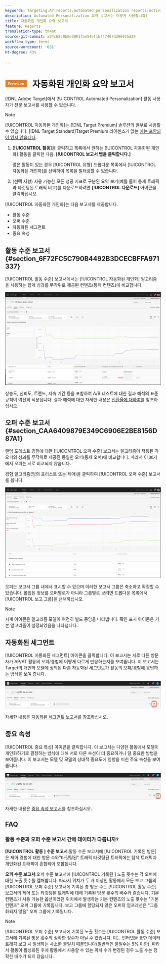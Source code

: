 ```yaml
---
keywords: Targeting;AP reports;automated personalization reports;activity level report;offer level report;offer detail report
description: Automated Personalization 요약 보고서는 어떻게 사용합니까?
title: 자동화된 개인화 요약 보고서
feature: Reports
translation-type: tm+mt
source-git-commit: a34c6830b0e30017ae54ef1bf47407d390935d29
workflow-type: tm+mt
source-wordcount: '631'
ht-degree: 43%

---
```



# ![PREMIUM](/help/assets/premium.png) 자동화된 개인화 요약 보고서

[!DNL Adobe Target]에서 [!UICONTROL Automated Personalization] 활동 사용자가 전문 보고서를 사용할 수 있습니다.

>[!NOTE]
>
>[!UICONTROL 자동화된 개인화]는 [!DNL Target Premium] 솔루션의 일부로 사용할 수 있습니다. [!DNL Target Standard]Target Premium 라이센스가 없는 [에는 포함되어 있지 않습니다](/help/c-intro/intro.md#premium).

1. **[!UICONTROL 활동]**&#x200B;을 클릭하고 목록에서 원하는 [!UICONTROL 자동화된 개인화] 활동을 클릭한 다음, **[!UICONTROL 보고서 탭을 클릭합니다.]**

   많은 활동이 있는 경우 [!UICONTROL 유형] 드롭다운 목록에서 [!UICONTROL 자동화된 개인화]를 선택하여 목록을 필터링할 수 있습니다.

1. (선택 사항) 사용 가능한 모든 성공 지표로 구분된 요약 보기(예를 들어 통제 트래픽과 타깃팅된 트래픽 비교)를 다운로드하려면 **[!UICONTROL 다운로드]** 아이콘을 클릭하십시오.

[!UICONTROL 자동화된 개인화]는 다음 보고서를 제공합니다.

* 활동 수준
* 오퍼 수준
* 자동화된 세그먼트
* 중요 속성

## 활동 수준 보고서 {#section_6F72FC5C790B4492B3DCECBFFA971337}

[!UICONTROL 활동 수준] 보고서에서는 [!UICONTROL 자동화된 개인화] 알고리즘을 사용하는 합계 성과를 무작위로 제공된 컨텐츠(통제 컨텐츠)에 비교합니다.

![활동 수준 보고서](/help/c-reports/assets/box_plot_ap.png)

상승도, 신뢰도, 트렌드, 지속 기간 등을 포함하여 A/B 테스트에 대한 결과 해석의 표준 규칙이 여전히 적용됩니다. 결과 해석에 대한 자세한 내용은 [전환율에 대하여](/help/c-reports/conversion-rate.md#concept_2D9FEDE8F94A485DAC86D611BFBDC844)를 참조하십시오.

## 오퍼 수준 보고서 {#section_CAA6409879E349C6906E2BE8156D87A1}

랜덤 포레스트 경험에 대한 [!UICONTROL 오퍼 수준] 보고서는 알고리즘이 적용된 각 오퍼의 성과를 무작위로 제공된 동일한 오퍼(통제 오퍼)에 비교합니다. 따라서 이 보기에서 오퍼는 서로 비교되지 않습니다.

경험 알고리즘(임의 포리스트 또는 제어)을 클릭하여 [!UICONTROL 오퍼 수준] 보고서를 봅니다.

![](assets/ap_OfferLevelRpt.png)

오퍼는 보고서 그룹 내에서 표시할 수 있으며 이러한 보고서 그룹은 축소하고 확장할 수 있습니다. 롤업된 정보를 오퍼별로가 아니라 그룹별로 보려면 드롭다운 목록에서 [!UICONTROL 보고 그룹]을 선택하십시오.

>[!NOTE]
>
>시계 아이콘은 알고리즘 모델이 여전히 빌드 중임을 나타냅니다. 확인 표시 아이콘은 기본 알고리즘이 설정되었음을 나타냅니다.

## 자동화된 세그먼트

[!UICONTROL 자동화된 세그먼트] 아이콘을 클릭합니다. 이 보고서는 서로 다른 방문자가 AP/AT 활동의 오퍼/경험에 어떻게 다르게 반응하는지를 보여줍니다. 이 보고서는 Target의 개인화 모델에 정의된 다른 자동화된 세그먼트가 활동의 오퍼/경험에 응답하는 방식을 보여 줍니다.

![자동화된 세그먼트 아이콘](/help/c-reports/assets/icon-automated-sements-ap.png)

자세한 내용은 [자동화된 세그먼트 보고서](/help/c-reports/c-personalization-insights-reports/automated-segments-report.md)를 참조하십시오.

## 중요 속성

[!UICONTROL 중요 특성] 아이콘을 클릭합니다. 이 보고서는 다양한 활동에서 모델이 개인화하기로 결정하는 방식에 대해 서로 다른 속성이 더 중요하거나 덜 중요한 방법을 보여줍니다. 이 보고서는 모델 및 모델의 상대적 중요도에 영향을 미친 주요 속성을 보여 줍니다.

![중요 속성 아이콘](/help/c-reports/assets/icon-important-attributes-ap.png)

자세한 내용은 [중요 속성 보고서](/help/c-reports/c-personalization-insights-reports/important-attributes-report.md)를 참조하십시오.

## FAQ

### 활동 수준과 오퍼 수준 보고서 간에 데이터가 다릅니까?

**[!UICONTROL 활동 ] 수준 보고서**:활동 수준 보고서에  [!UICONTROL 기록된 방문] 은 제어 경험에 대한 방문 수와&quot;타깃팅된&quot; 트래픽 타깃팅된 트래픽에는 탐색 트래픽과 개인화된 트래픽이 혼합되어 포함됩니다.

**오퍼 수준 보고서**:오퍼 수준 보고서에  [!UICONTROL 기록된 ] 노출 횟수는 각 오퍼에 대한 노출 횟수를 캡처합니다. 따라서 위치가 두 개 이상인 활동에서 모든 보고 그룹의 [!UICONTROL 오퍼 수준] 보고서에 기록된 총 방문 수는 [!UICONTROL 활동 수준] 보고서의 제어 또는 타깃팅된 트래픽에 대해 기록된 방문 횟수의 배수와 같습니다. 기본 컨텐츠가 사용 가능한 옵션이었던 위치에서 발생하는 기본 컨텐츠의 노출 횟수는 &quot;기본 컨텐츠&quot; 오퍼 그룹에 기록됩니다. 보고 그룹에 할당되지 않은 오퍼의 임프레션은 &quot;그룹화되지 않음&quot; 오퍼 그룹에 기록됩니다.

>[!NOTE]

[!UICONTROL 오퍼 수준] 보고서에 기록된 노출 횟수는 [!UICONTROL 활동 수준] 보고서에 기록된 방문 횟수의 정확한 정수가 아닐 수 있습니다. 이는 인터넷을 통한 데이터 트래픽 보고 시 발생하는 사소한 불일치 때문입니다(일반적인 불일수는 5% 미만). 따라서 활동이 활성화된 후에 활동에서 사용할 수 있는 위치 수가 변경된 경우 노출 수는 정확한 배수가 되지 않습니다.
